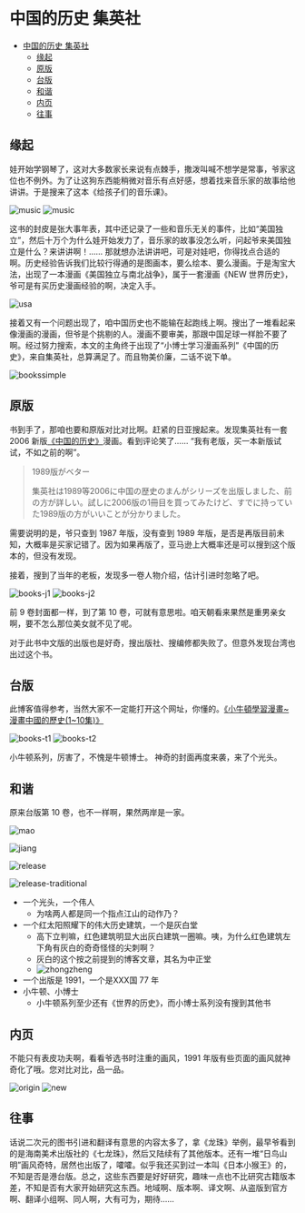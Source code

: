 # 中国的历史 集英社

- [中国的历史 集英社](#中国的历史-集英社)
  - [缘起](#缘起)
  - [原版](#原版)
  - [台版](#台版)
  - [和谐](#和谐)
  - [内页](#内页)
  - [往事](#往事)

## 缘起

娃开始学钢琴了，这对大多数家长来说有点棘手，撒泼叫喊不想学是常事，爷家这位也不例外。为了让这狗东西能稍微对音乐有点好感，想着找来音乐家的故事给他讲讲。于是搜来了这本《给孩子们的音乐课》。

![music](./img/music.jpg)
![music](./img/musicmap.jpg)

这书的封皮是张大事年表，其中还记录了一些和音乐无关的事件，比如“美国独立”，然后十万个为什么娃开始发力了，音乐家的故事没怎么听，问起爷来美国独立是什么？来讲讲啊！…… 那就想办法讲讲吧，可是对娃吧，你得找点合适的啊。历史经验告诉我们比较行得通的是图画本，要么绘本、要么漫画。于是淘宝大法，出现了一本漫画《美国独立与南北战争》，属于一套漫画《NEW 世界历史》，爷可是有买历史漫画经验的啊，决定入手。

![usa](./img/usa.jpg)

接着又有一个问题出现了，咱中国历史也不能输在起跑线上啊。搜出了一堆看起来像漫画的漫画，但爷是个挑剔的人。漫画不要审美，那跟中国足球一样脸不要了啊。经过努力搜索，本文的主角终于出现了“小博士学习漫画系列”《中国的历史》，来自集英社，总算满足了。而且物美价廉，二话不说下单。

![bookssimple](./img/bookssimple.jpg)

## 原版

书到手了，那咱也要和原版对比对比啊。赶紧的日亚搜起来。发现集英社有一套 2006 新版[《中国的历史》](https://www.amazon.co.jp/%E5%AD%A6%E7%BF%92%E6%BC%AB%E7%94%BB-%E4%B8%AD%E5%9B%BD%E3%81%AE%E6%AD%B4%E5%8F%B2-%E4%B8%AD%E5%9B%BD%E6%96%87%E6%98%8E%E3%81%AE%E3%81%82%E3%81%91%E3%81%BC%E3%81%AE-%E5%85%88%E5%8F%B2%E6%99%82%E4%BB%A3-%E6%AE%B7%E3%83%BB%E5%91%A8%E3%83%BB%E6%98%A5%E7%A7%8B%E3%83%BB%E6%88%A6%E5%9B%BD%E6%99%82%E4%BB%A3/dp/4082482016/)漫画。看到评论笑了…… “我有老版，买一本新版试试，不如之前的啊”。

> 1989版がベター
> 
> 集英社は1989等2006に中国の歴史のまんがシリーズを出版しました、前の方が詳しい。試しに2006版の1冊目を買ってみたけど、すでに持っていた1989版の方がいいことが分かりました。

需要说明的是，爷只查到 1987 年版，没有查到 1989 年版，是否是再版目前未知，大概率是买家记错了。因为如果再版了，亚马逊上大概率还是可以搜到这个版本的，但没有发现。

接着，搜到了当年的老板，发现多一卷人物介绍，估计引进时忽略了吧。

![books-j1](./img/books-j1.jpg)
![books-j2](./img/books-j2.jpg)

前 9 卷封面都一样，到了第 10 卷，可就有意思啦。咱天朝看来果然是重男亲女啊，要不怎么那位美女就不见了呢。

对于此书中文版的出版也是好奇，搜出版社、搜编修都失败了。但意外发现台湾也出过这个书。

## 台版

此博客值得参考，当然大家不一定能打开这个网址，你懂的。[《小牛頓學習漫畫~漫畫中國的歷史(1~10集)》](https://blog.xuite.net/wenshan288/twblog/576818260-%E5%B0%8F%E7%89%9B%E9%A0%93%E5%AD%B8%E7%BF%92%E6%BC%AB%E7%95%AB~%E6%BC%AB%E7%95%AB%E4%B8%AD%E5%9C%8B%E7%9A%84%E6%AD%B7%E5%8F%B2%281~10%E9%9B%86%29)


![books-t1](./img/books-t1.jpg)
![books-t2](./img/books-t2.jpg)

小牛顿系列，厉害了，不愧是牛顿博士。 神奇的封面再度来袭，来了个光头。

## 和谐

原来台版第 10 卷，也不一样啊，果然两岸是一家。

![mao](./img/mao.jpeg)

![jiang](./img/jiang.jpg)

![release](./img/release-simple.jpeg)

![release-traditional](./img/release-traditional.jpg)

- 一个光头，一个伟人
  - 为啥两人都是同一个指点江山的动作乃？
- 一个红太阳照耀下的伟大历史建筑，一个是灰白堂
  - 高下立判嘛，红色建筑明显大出灰白建筑一圈嘛。咦，为什么红色建筑左下角有灰白的奇奇怪怪的尖刺啊？
  - 灰白的这个按之前提到的博客文章，其名为中正堂
  - ![zhongzheng](./img/zhongzheng.jpg)
- 一个出版是 1991，一个是XXX国 77 年
- 小牛顿、小博士
  - 小牛顿系列至少还有《世界的历史》，而小博士系列没有搜到其他书

## 内页

不能只有表皮功夫啊，看看爷选书时注重的画风，1991 年版有些页面的画风就神奇化了哦。您对比对比，品一品。

![origin](./img/origin.jpeg)
![new](./img/new.jpeg)

## 往事

话说二次元的图书引进和翻译有意思的内容太多了，拿《龙珠》举例，最早爷看到的是海南美术出版社的《七龙珠》，然后又陆续有了其他版本。还有一堆“日鸟山明”画风奇特，居然也出版了，嚯嚯。似乎我还买到过一本叫《日本小猴王》的，不知是否是港台版。总之，这些东西要是好好研究，趣味一点也不比研究古籍版本差，不知是否有大家开始研究这东西。地域啊、版本啊、译文啊、从盗版到官方啊、翻译小组啊、同人啊，大有可为，期待……
